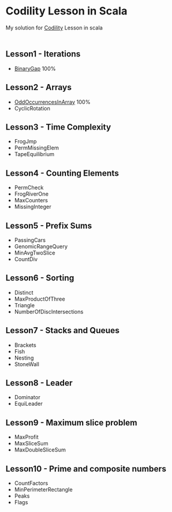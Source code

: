 # Codility Lesson in Scala
 My solution for [Codility](https://app.codility.com/programmers/lessons/1-iterations/) Lesson in scala  
 　
## Lesson1 - Iterations
- [BinaryGap](https://github.com/t-takaya/codilitySolution/blob/master/src/main/scala/lesson1/BinaryGap.scala) 100%

## Lesson2 - Arrays
- [OddOccurrencesInArray](https://github.com/t-takaya/codilitySolution/blob/master/src/main/scala/lesson2/OddOccurrencesInArray.scala) 100%
- CyclicRotation

## Lesson3 - Time Complexity
- FrogJmp
- PermMissingElem
- TapeEquilibrium

## Lesson4 - Counting Elements
- PermCheck
- FrogRiverOne
- MaxCounters
- MissingInteger

## Lesson5 - Prefix Sums
- PassingCars
- GenomicRangeQuery
- MinAvgTwoSlice
- CountDiv

## Lesson6 - Sorting
- Distinct
- MaxProductOfThree
- Triangle
- NumberOfDiscIntersections

## Lesson7 - Stacks and Queues
- Brackets
- Fish
- Nesting
- StoneWall

## Lesson8 - Leader
- Dominator
- EquiLeader

## Lesson9 - Maximum slice problem
- MaxProfit
- MaxSliceSum
- MaxDoubleSliceSum

## Lesson10 - Prime and composite numbers
- CountFactors
- MinPerimeterRectangle
- Peaks
- Flags

